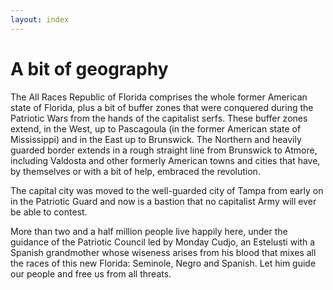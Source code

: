 ```yaml
---
layout: index
---
```

A bit of geography
==================

The All Races Republic of Florida comprises the whole former American
state of Florida, plus a bit of buffer zones that were conquered
during the Patriotic Wars from the hands of the capitalist
serfs. These buffer zones extend, in the West, up to Pascagoula (in
the former American state of Mississippi) and in
the East up to Brunswick. The Northern and heavily guarded border
extends in a rough straight line from Brunswick to Atmore, including
Valdosta and other formerly American towns and cities that have, by
themselves or with a bit of help, embraced the revolution. 

The capital city was moved to the well-guarded city of Tampa from
early on in the Patriotic Guard and now is a bastion that no
capitalist Army will ever be able to contest. 

More than two and a half million people live happily here, under the
guidance of the Patriotic Council led by Monday Cudjo, an Estelusti
with a Spanish grandmother whose wiseness arises from his blood that
mixes all the races of this new Florida: Seminole, Negro and
Spanish. Let him guide our people and free us from all threats. 
